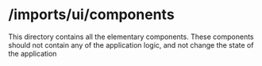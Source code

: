 # /imports/ui/components

This directory contains all the elementary components.
These components should not contain any of the application logic, and not change the state of the application
